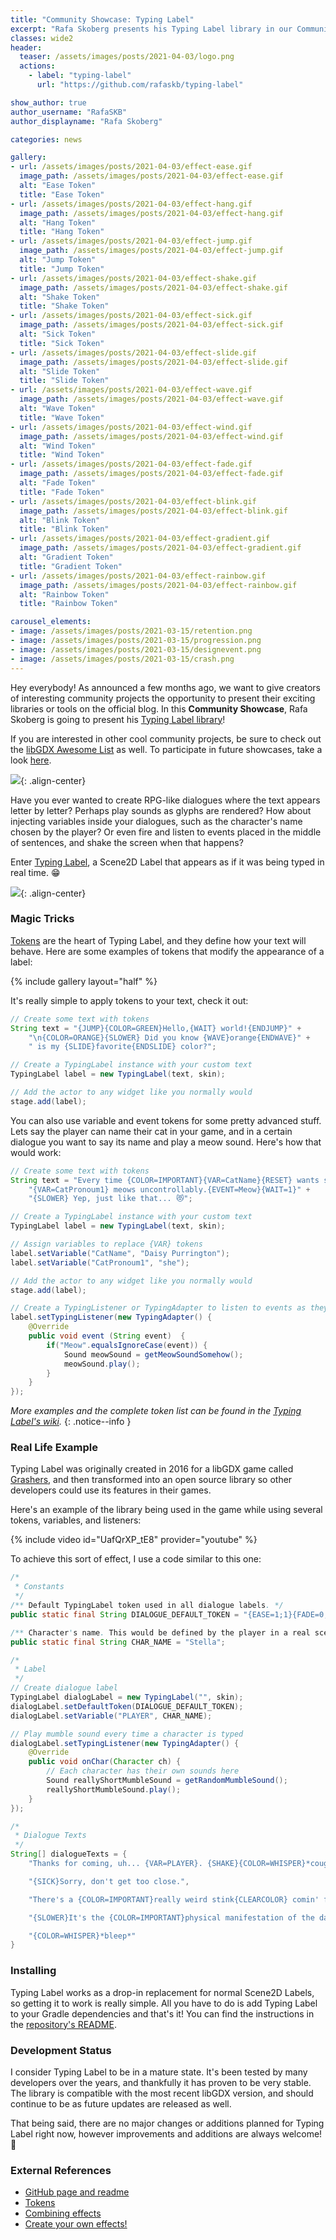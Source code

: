 ```yaml
---
title: "Community Showcase: Typing Label"
excerpt: "Rafa Skoberg presents his Typing Label library in our Community Showcase!"
classes: wide2
header:
  teaser: /assets/images/posts/2021-04-03/logo.png 
  actions:
    - label: "typing-label"
      url: "https://github.com/rafaskb/typing-label"

show_author: true
author_username: "RafaSKB"
author_displayname: "Rafa Skoberg"

categories: news

gallery:
- url: /assets/images/posts/2021-04-03/effect-ease.gif
  image_path: /assets/images/posts/2021-04-03/effect-ease.gif
  alt: "Ease Token"
  title: "Ease Token"
- url: /assets/images/posts/2021-04-03/effect-hang.gif
  image_path: /assets/images/posts/2021-04-03/effect-hang.gif
  alt: "Hang Token"
  title: "Hang Token"
- url: /assets/images/posts/2021-04-03/effect-jump.gif
  image_path: /assets/images/posts/2021-04-03/effect-jump.gif
  alt: "Jump Token"
  title: "Jump Token"
- url: /assets/images/posts/2021-04-03/effect-shake.gif
  image_path: /assets/images/posts/2021-04-03/effect-shake.gif
  alt: "Shake Token"
  title: "Shake Token"
- url: /assets/images/posts/2021-04-03/effect-sick.gif
  image_path: /assets/images/posts/2021-04-03/effect-sick.gif
  alt: "Sick Token"
  title: "Sick Token"
- url: /assets/images/posts/2021-04-03/effect-slide.gif
  image_path: /assets/images/posts/2021-04-03/effect-slide.gif
  alt: "Slide Token"
  title: "Slide Token"
- url: /assets/images/posts/2021-04-03/effect-wave.gif
  image_path: /assets/images/posts/2021-04-03/effect-wave.gif
  alt: "Wave Token"
  title: "Wave Token"
- url: /assets/images/posts/2021-04-03/effect-wind.gif
  image_path: /assets/images/posts/2021-04-03/effect-wind.gif
  alt: "Wind Token"
  title: "Wind Token"
- url: /assets/images/posts/2021-04-03/effect-fade.gif
  image_path: /assets/images/posts/2021-04-03/effect-fade.gif
  alt: "Fade Token"
  title: "Fade Token"
- url: /assets/images/posts/2021-04-03/effect-blink.gif
  image_path: /assets/images/posts/2021-04-03/effect-blink.gif
  alt: "Blink Token"
  title: "Blink Token"
- url: /assets/images/posts/2021-04-03/effect-gradient.gif
  image_path: /assets/images/posts/2021-04-03/effect-gradient.gif
  alt: "Gradient Token"
  title: "Gradient Token"
- url: /assets/images/posts/2021-04-03/effect-rainbow.gif
  image_path: /assets/images/posts/2021-04-03/effect-rainbow.gif
  alt: "Rainbow Token"
  title: "Rainbow Token"

carousel_elements:
- image: /assets/images/posts/2021-03-15/retention.png
- image: /assets/images/posts/2021-03-15/progression.png
- image: /assets/images/posts/2021-03-15/designevent.png
- image: /assets/images/posts/2021-03-15/crash.png
---
```


 <div class="notice--primary">
   <p>
     Hey everybody! As announced a few months ago, we want to give creators of interesting community projects the opportunity to present their exciting libraries or tools on the official blog. In this <b>Community Showcase</b>, Rafa Skoberg is going to present his <a href="https://github.com/rafaskb/typing-label#readme">Typing Label library</a>!
   </p>
   <p>
     If you are interested in other cool community projects, be sure to check out the <a href="https://github.com/rafaskb/awesome-libgdx#readme">libGDX Awesome List</a> as well. To participate in future showcases, take a look <a href="https://github.com/libgdx/libgdx.github.io/wiki/Community-Showcases">here</a>.
   </p>
 </div>


![](/assets/images/posts/2021-04-03/logo.png){: .align-center}

Have you ever wanted to create RPG-like dialogues where the text appears letter by letter? Perhaps play sounds as glyphs are rendered? How about injecting variables inside your dialogues, such as the character's name chosen by the player? Or even fire and listen to events placed in the middle of sentences, and shake the screen when that happens?

Enter [Typing Label](https://github.com/rafaskb/typing-label#readme), a Scene2D Label that appears as if it was being typed in real time. 😁

![](/assets/images/posts/2021-04-03/sample.gif){: .align-center}

### Magic Tricks

[Tokens](https://github.com/rafaskb/typing-label/wiki/Tokens) are the heart of Typing Label, and they define how your text will behave. Here are some examples of tokens that modify the appearance of a label:

{% include gallery layout="half" %}

It's really simple to apply tokens to your text, check it out:

```java
// Create some text with tokens
String text = "{JUMP}{COLOR=GREEN}Hello,{WAIT} world!{ENDJUMP}" +
    "\n{COLOR=ORANGE}{SLOWER} Did you know {WAVE}orange{ENDWAVE}" +
    " is my {SLIDE}favorite{ENDSLIDE} color?";

// Create a TypingLabel instance with your custom text
TypingLabel label = new TypingLabel(text, skin);

// Add the actor to any widget like you normally would
stage.add(label);
```

You can also use variable and event tokens for some pretty advanced stuff. Lets say the player can name their cat in your game, and in a certain dialogue you want to say its name and play a meow sound. Here's how that would work:

```java
// Create some text with tokens
String text = "Every time {COLOR=IMPORTANT}{VAR=CatName}{RESET} wants some milk " +
    "{VAR=CatPronoum1} meows uncontrollably.{EVENT=Meow}{WAIT=1}" + 
    "{SLOWER} Yep, just like that... 😻";

// Create a TypingLabel instance with your custom text
TypingLabel label = new TypingLabel(text, skin);

// Assign variables to replace {VAR} tokens
label.setVariable("CatName", "Daisy Purrington");
label.setVariable("CatPronoum1", "she");

// Add the actor to any widget like you normally would
stage.add(label);

// Create a TypingListener or TypingAdapter to listen to events as they're fired
label.setTypingListener(new TypingAdapter() {
    @Override
    public void event (String event)  {
        if("Meow".equalsIgnoreCase(event)) {
            Sound meowSound = getMeowSoundSomehow();
            meowSound.play();
        }
    }
});
```

_More examples and the complete token list can be found in the [Typing Label's wiki](https://github.com/rafaskb/typing-label/wiki/Examples#using-tokens)._
{: .notice--info }

### Real Life Example

Typing Label was originally created in 2016 for a libGDX game called [Grashers](http://grashers.com/), and then transformed into an open source library so other developers could use its features in their games.

Here's an example of the library being used in the game while using several tokens, variables, and listeners:

{% include video id="UafQrXP_tE8" provider="youtube" %}

To achieve this sort of effect, I use a code similar to this one:

```java
/*
 * Constants
 */
/** Default TypingLabel token used in all dialogue labels. */
public static final String DIALOGUE_DEFAULT_TOKEN = "{EASE=1;1}{FADE=0;1;0.1}";

/** Character's name. This would be defined by the player in a real scenario. */
public static final String CHAR_NAME = "Stella";

/*
 * Label
 */
// Create dialogue label
TypingLabel dialogLabel = new TypingLabel("", skin);
dialogLabel.setDefaultToken(DIALOGUE_DEFAULT_TOKEN);
dialogLabel.setVariable("PLAYER", CHAR_NAME);

// Play mumble sound every time a character is typed
dialogLabel.setTypingListener(new TypingAdapter() {
    @Override
    public void onChar(Character ch) {
        // Each character has their own sounds here
        Sound reallyShortMumbleSound = getRandomMumbleSound();
        reallyShortMumbleSound.play();
    }
});

/*
 * Dialogue Texts
 */
String[] dialogueTexts = {
    "Thanks for coming, uh... {VAR=PLAYER}. {SHAKE}{COLOR=WHISPER}*cough* *cough*",

    "{SICK}Sorry, don't get too close.",

    "There's a {COLOR=IMPORTANT}really weird stink{CLEARCOLOR} comin' from somewhere in here. And sometimes there's these, like {JUMP}\"bum-BUMP\"{ENDJUMP} noises.",

    "{SLOWER}It's the {COLOR=IMPORTANT}physical manifestation of the darkness within men's hearts.",

    "{COLOR=WHISPER}*bleep*"
}
```

### Installing
Typing Label works as a drop-in replacement for normal Scene2D Labels, so getting it to work is really simple. All you have to do is add Typing Label to your Gradle dependencies and that's it! You can find the instructions in the [repository's README](https://github.com/rafaskb/typing-label#installation).

### Development Status
I consider Typing Label to be in a mature state. It's been tested by many developers over the years, and thankfully it has proven to be very stable. The library is compatible with the most recent libGDX version, and should continue to be as future updates are released as well.

That being said, there are no major changes or additions planned for Typing Label right now, however improvements and additions are always welcome! 💜

### External References
- [GitHub page and readme](https://github.com/rafaskb/typing-label#readme)
- [Tokens](https://github.com/rafaskb/typing-label/wiki/Tokens)
- [Combining effects](https://github.com/rafaskb/typing-label/wiki/Tokens#combining-effects)
- [Create your own effects!](https://github.com/rafaskb/typing-label/wiki/Tokens#custom-effects)
